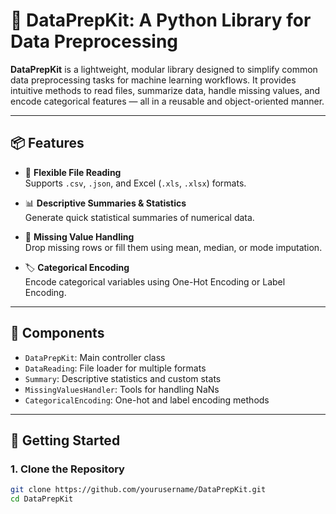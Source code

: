 # 🧹 DataPrepKit: A Python Library for Data Preprocessing

**DataPrepKit** is a lightweight, modular library designed to simplify common data preprocessing tasks for machine learning workflows. It provides intuitive methods to read files, summarize data, handle missing values, and encode categorical features — all in a reusable and object-oriented manner.

---

## 📦 Features

- 📖 **Flexible File Reading**  
  Supports `.csv`, `.json`, and Excel (`.xls`, `.xlsx`) formats.

- 📊 **Descriptive Summaries & Statistics**  
  Generate quick statistical summaries of numerical data.

- 🧩 **Missing Value Handling**  
  Drop missing rows or fill them using mean, median, or mode imputation.

- 🏷️ **Categorical Encoding**  
  Encode categorical variables using One-Hot Encoding or Label Encoding.

---

## 🧰 Components

- `DataPrepKit`: Main controller class
- `DataReading`: File loader for multiple formats
- `Summary`: Descriptive statistics and custom stats
- `MissingValuesHandler`: Tools for handling NaNs
- `CategoricalEncoding`: One-hot and label encoding methods

---

## 🚀 Getting Started

### 1. Clone the Repository

```bash
git clone https://github.com/yourusername/DataPrepKit.git
cd DataPrepKit
